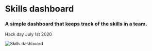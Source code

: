 # Skills dashboard
### A simple dashboard that keeps track of the skills in a team.

Hack day July 1st 2020

![Skills dashboard](skills_dashboard.png)


